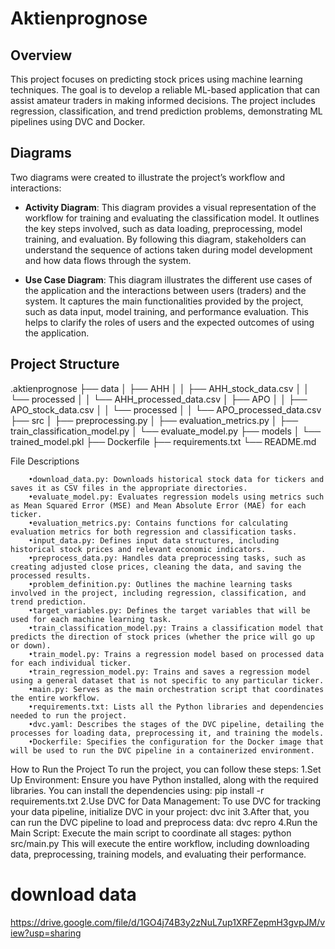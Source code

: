 # Aktienprognose
## Overview
This project focuses on predicting stock prices using machine learning techniques. The goal is to develop a reliable ML-based application that can assist amateur traders in making informed decisions. The project includes regression, classification, and trend prediction problems, demonstrating ML pipelines using DVC and Docker.

## Diagrams
Two diagrams were created to illustrate the project’s workflow and interactions:

- **Activity Diagram**: This diagram provides a visual representation of the workflow for training and evaluating the classification model. It outlines the key steps involved, such as data loading, preprocessing, model training, and evaluation. By following this diagram, stakeholders can understand the sequence of actions taken during model development and how data flows through the system.

- **Use Case Diagram**: This diagram illustrates the different use cases of the application and the interactions between users (traders) and the system. It captures the main functionalities provided by the project, such as data input, model training, and performance evaluation. This helps to clarify the roles of users and the expected outcomes of using the application.

## Project Structure

.aktienprognose
├── data
│   ├── AHH
│   │   ├── AHH_stock_data.csv
│   │   └── processed
│   │       └── AHH_processed_data.csv
│   ├── APO
│   │   ├── APO_stock_data.csv
│   │   └── processed
│   │       └── APO_processed_data.csv
├── src
│   ├── preprocessing.py
│   ├── evaluation_metrics.py
│   ├── train_classification_model.py
│   └── evaluate_model.py
├── models
│   └── trained_model.pkl
├── Dockerfile
├── requirements.txt
└── README.md
                     
          


File Descriptions

        •download_data.py: Downloads historical stock data for tickers and saves it as CSV files in the appropriate directories.
        •evaluate_model.py: Evaluates regression models using metrics such as Mean Squared Error (MSE) and Mean Absolute Error (MAE) for each ticker.
        •evaluation_metrics.py: Contains functions for calculating evaluation metrics for both regression and classification tasks.
        •input_data.py: Defines input data structures, including historical stock prices and relevant economic indicators.
        •preprocess_data.py: Handles data preprocessing tasks, such as creating adjusted close prices, cleaning the data, and saving the processed results.
        •problem_definition.py: Outlines the machine learning tasks involved in the project, including regression, classification, and trend prediction.
        •target_variables.py: Defines the target variables that will be used for each machine learning task.
        •train_classification_model.py: Trains a classification model that predicts the direction of stock prices (whether the price will go up or down).
        •train_model.py: Trains a regression model based on processed data for each individual ticker.
        •train_regression_model.py: Trains and saves a regression model using a general dataset that is not specific to any particular ticker.
        •main.py: Serves as the main orchestration script that coordinates the entire workflow.
        •requirements.txt: Lists all the Python libraries and dependencies needed to run the project.
        •dvc.yaml: Describes the stages of the DVC pipeline, detailing the processes for loading data, preprocessing it, and training the models.
        •Dockerfile: Specifies the configuration for the Docker image that will be used to run the DVC pipeline in a containerized environment.


How to Run the Project
To run the project, you can follow these steps:
        1.Set Up Environment: Ensure you have Python installed, along with the required libraries. You can install the dependencies using:
                pip install -r requirements.txt
        2.Use DVC for Data Management: To use DVC for tracking your data pipeline, initialize DVC in your project:
                dvc init
        3.After that, you can run the DVC pipeline to load and preprocess data:
                dvc repro
        4.Run the Main Script: Execute the main script to coordinate all stages:
                python src/main.py
This will execute the entire workflow, including downloading data, preprocessing, training models, and evaluating their performance.

# download data
https://drive.google.com/file/d/1GO4j74B3y2zNuL7up1XRFZepmH3gvpJM/view?usp=sharing
